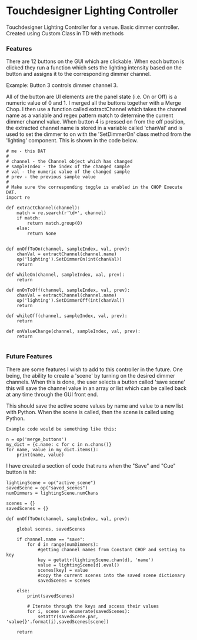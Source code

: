 # Touchdesigner Lighting Controller
Touchdesigner Lighting Controller for a venue. Basic dimmer controller. Created using Custom Class in TD with methods

### Features
There are 12 buttons on the GUI which are clickable. When each button is clicked they run a function which sets the lighting intensity based on the button and assigns it to the corresponding dimmer channel. 

Example: Button 3 controls dimmer channel 3.

All of the button are UI elements are the panel state (i.e. On or Off) is a numeric value of 0 and 1. I merged all the buttons together with a Merge Chop. I then use a function called extractChannel which takes the channel name as a variable and regex pattern match to determine the current dimmer channel value. When button 4 is pressed on from the off position, the extracted channel name is stored in a variable called 'chanVal' and is used to set the dimmer to on with the 'SetDimmerOn' class method from the 'lighting' component. This is shown in the code below.

```
# me - this DAT
# 
# channel - the Channel object which has changed
# sampleIndex - the index of the changed sample
# val - the numeric value of the changed sample
# prev - the previous sample value
# 
# Make sure the corresponding toggle is enabled in the CHOP Execute DAT.
import re

def extractChannel(channel):
    match = re.search(r'\d+', channel)
    if match:
        return match.group(0)
    else:
        return None


def onOffToOn(channel, sampleIndex, val, prev):
	chanVal = extractChannel(channel.name)
	op('lighting').SetDimmerOn(int(chanVal))
	return

def whileOn(channel, sampleIndex, val, prev):
	return

def onOnToOff(channel, sampleIndex, val, prev):
	chanVal = extractChannel(channel.name)
	op('lighting').SetDimmerOff(int(chanVal))
	return

def whileOff(channel, sampleIndex, val, prev):
	return

def onValueChange(channel, sampleIndex, val, prev):
	return
	
```

### Future Features
There are some features I wish to add to this controller in the future. One being, the ability to create a 'scene' by turning on the desired dimmer channels. When this is done, the user selects a button called 'save scene' this will save the channel value in an array or list which can be called back at any time through the GUI front end.

This should save the active scene values by name and value to a new list with Python. When the scene is called, then the scene is called using Python.

```
Example code would be something like this:

n = op('merge_buttons')
my_dict = {c.name: c for c in n.chans()}
for name, value in my_dict.items():
    print(name, value)

```


I have created a section of code that runs when the "Save" and "Cue" button is hit:
```
lightingScene = op("active_scene")
savedScene = op("saved_scenes")
numDimmers = lightingScene.numChans

scenes = {}
savedScenes = {}

def onOffToOn(channel, sampleIndex, val, prev):

	global scenes, savedScenes

	if channel.name == "save":
		for d in range(numDimmers):
			#getting channel names from Constant CHOP and setting to key
			key = getattr(lightingScene.chan(d), 'name')
			value = lightingScene[d].eval()
			scenes[key] = value
			#copy the current scenes into the saved scene dictionary
			savedScenes = scenes

	else:
		print(savedScenes)

		# Iterate through the keys and access their values
		for i, scene in enumerate(savedScenes):
			setattr(savedScene.par, 'value{}'.format(i),savedScenes[scene])

	return
```

